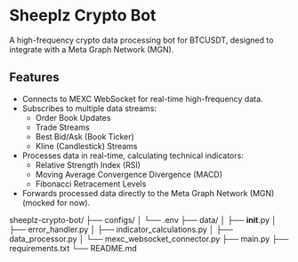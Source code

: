 # Sheeplz Crypto Bot

A high-frequency crypto data processing bot for BTCUSDT, designed to integrate with a Meta Graph Network (MGN).

## Features

- Connects to MEXC WebSocket for real-time high-frequency data.
- Subscribes to multiple data streams:
  - Order Book Updates
  - Trade Streams
  - Best Bid/Ask (Book Ticker)
  - Kline (Candlestick) Streams
- Processes data in real-time, calculating technical indicators:
  - Relative Strength Index (RSI)
  - Moving Average Convergence Divergence (MACD)
  - Fibonacci Retracement Levels
- Forwards processed data directly to the Meta Graph Network (MGN) (mocked for now).


sheeplz-crypto-bot/
├── configs/
│   └── .env
├── data/
│   ├── __init__.py
│   ├── error_handler.py
│   ├── indicator_calculations.py
│   ├── data_processor.py
│   └── mexc_websocket_connector.py
├── main.py
├── requirements.txt
└── README.md
